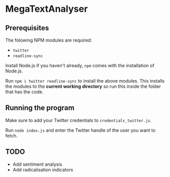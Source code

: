 # MegaTextAnalyser

## Prerequisites

The folowing NPM modules are required:

- `twitter`
- `readline-sync`

Install Node.js if you haven't already, `npm` comes with the installation of Node.js.

Run `npm i twitter readline-sync` to install the above modules. This installs the modules to the **current working directory** so run this inside the folder that has the code.

## Running the program

Make sure to add your Twitter credentials to `credentials_twitter.js`.

Run `node index.js` and enter the Twitter handle of the user you want to fetch.

## TODO

- Add sentiment analysis
- Add radicalisation indicators
